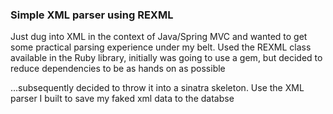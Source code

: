### Simple XML parser using REXML

Just dug into XML in the context of Java/Spring MVC and wanted to get some practical parsing experience under my belt. Used the REXML class available in the Ruby library, initially was going to use a gem, but decided to reduce dependencies to be as hands on as possible

...subsequently decided to throw it into a sinatra skeleton. Use the XML parser I built to save my faked xml data to the databse
